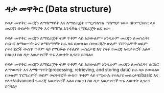 # ዳታ መዋቅር (Data structure)

የዳታ መዋቅር መረጃን ለማከማቸት እና ለማደራጀት የሚያገለግል ማከማቻ ነው። በኮምፒዩተር ላይ መረጃን በብቃት ማግኘት እና ማሻሻል እንዲችል የማደራጀት ዘዴ ነው።

የዳታ መዋቅር መረጃን ለማደራጀት ብቻ ጥቅም ላይ አይውልም። እንዲሁም መረጃን ለመስራት፣ ሰርስሮ ለማውጣት እና ለማከማቸት ስራ ላይ ይውላል። በተዘጋጁት ሁሉም ፕሮግራሞች ወይም ሶፍትዌሮች ውስጥ ጥቅም ላይ የሚውሉ የተለያዩ መሰረታዊ እና የላቀ የመረጃ አወቃቀሮች አሉ። ስለዚህ ስለ ዳታ አወቃቀሮች ጥሩ እውቀት ሊኖረን ይገባል።

የዳታ መዋቅር መረጃን ለማደራጀት ብቻ ጥቅም ላይ አይውልም እንዲሁም መረጃን ለመስራት፣ ሰርስሮ ለማውጣት እና ለማከማቸት(processing, retrieving, and storing data) ስራ ላይ ይውላል። በሁሉም ፕሮግራሞች ወይም ሶፍትዌሮች ውስጥ ጥቅም ላይ የሚውሉ የተለያዩ መሰረታዊ/basic እና የላቀ/advanced የመረጃ አወቃቀሮች አሉ። ስለዚህ ስለ ዳታ አወቃቀሮች ጥሩ እውቀት ሊኖረን ይገባል።

